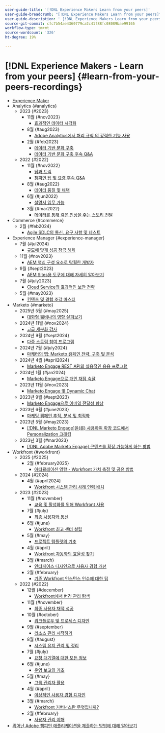 ```yaml
---
user-guide-title: '[!DNL Experience Makers Learn from your peers]'
user-guide-breadcrumb: "[!DNL Experience Makers Learn from your peers]"
user-guide-description: ' [!DNL Experience Makers Learn from your peers]의 녹음/녹화 컬렉션'
source-git-commit: cfc7b54ae4360779ca2c41f88fc08089bae99165
workflow-type: tm+mt
source-wordcount: '326'
ht-degree: 19%

---
```



# [!DNL Experience Makers - Learn from your peers] {#learn-from-your-peers-recordings}

+ [Experience Maker](overview.md)
+ Analytics {#analytics}
   + 2023 {#2023}
      + 11월 {#nov2023}
         + [효과적인 데이터 시각화](analytics/nov2023/impactful-data-visualizations.md)
      + 8월 {#aug2023}
         + [Adobe Analytics에서 처리 규칙 의 강력한 기능 사용](analytics/aug2023/processing-rules.md)
      + 2월 {#feb2023}
         + [데이터 기반 문화 구축](analytics/feb2023/data-driven-culture.md)
         + [데이터 기반 문화 구축 후속 Q&amp;A](analytics/feb2023/data-driven-culture-q-and-a.md)
   + 2022 {#2022}
      + 11월 {#nov2022}
         + [팁과 트릭](analytics/nov2022/tips-and-tricks.md)
         + [챔피언 팁 및 요령 후속 Q&amp;A](analytics/nov2022/tips-and-tricks-q-and-a.md)
      + 8월 {#aug2022}
         + [데이터 품질 및 채택](analytics/aug2022/data-quality.md)
      + 6월 {#jun2022}
         + [설명서 임무 가능](analytics/june2022/mission-possible.md)
      + 3월 {#mar2022}
         + [데이터를 통해 깊은 인상을 주는 스토리 전달](analytics/mar2022/stories-with-data.md)
+ Commerce {#commerce}
   + 2월 {#feb2024}
      + [Agile SDLC의 통신, 요구 사항 및 테스트](commerce/2024/agile-sdlc.md)
+ Experience Manager {#experience-manager}
   + 7월 {#jul2024}
      + [규모에 맞게 성공 잠금 해제](experience-manager/july2024/global-digital-presence.md)
   + 11월 {#nov2023}
      + [AEM 핵심 구성 요소로 탁월한 개발자](experience-manager/nov2023/core-components.md)
   + 9월 {#sept2023}
      + [AEM Sites용 도구에 대해 자세히 알아보기](experience-manager/sept2023/aem-sites-tools.md)
   + 7월 {#july2023}
      + [Cloud Service의 효과적인 보안 전략](experience-manager/july2023/effective-security-strategies-in-cloud-service.md)
   + 5월 {#may2023}
      + [컨텐츠 및 경험 조각 마스터](experience-manager/may2023/mastering-content-and-experience-fragments.md)
+ Marketo {#marketo}
   + 2025년 5월 {#may2025}
      + [대화형 웨비나의 영향 살펴보기](marketo/may2025/interactive-webinars.md)
   + 2024년 11월 {#nov2024}
      + [고급 세분화 감사](marketo/nov2024/advanced-segmentation.md)
   + 2024년 9월 {#sept2024}
      + [다중 스트림 참여 프로그램](marketo/sept2024/multi-stream-engagement-programs.md)
   + 2024년 7월 {#july2024}
      + [마케터의 맵: Marketo 캠페인 전략, 구축 및 분석](marketo/july2024/marketers-map-marketo-campaigns.md)
   + 2024년 4월 {#april2024}
      + [Marketo Engage REST API의 실용적인 응용 프로그램](marketo/april2024/practical-applications-of-marketo-engage-rest-api.md)
   + 2024년 1월 {#jan2024}
      + [Marketo Engage으로 개인 채점 숙달](marketo/jan2024/person-scoring-mastery.md)
   + 2023년 11월 {#nov2023}
      + [Marketo Engage 및 Dynamic Chat](marketo/nov2023/dynamic-chat.md)
   + 2023년 9월 {#sept2023}
      + [Marketo Engage으로 이메일 전달성 향상](marketo/sept2023/email-deliverability.md)
   + 2023년 6월 {#june2023}
      + [마케팅 캠페인 추적, 분석 및 최적화](marketo/june2023/marketing-campaigns.md)
   + 2023년 5월 {#may2023}
      + [ [!DNL Marketo Engage]을(를) 사용하여 확장 코드에서 Personalization 크래킹](marketo/may2023/personalization-at-scale.md)
   + 2023년 3월 {#mar2023}
      + [ [!DNL Adobe Marketo Engage] 콘텐츠를 확장 가능하게 하는 방법](marketo/mar2023/templates-tokens-teamwork.md)
+ Workfront {#workfront}
   + 2025 {#2025}
      + 2월 {#february2025}
         + [아티큘레이션 영향 - Workfront 가치 측정 및 공유 방법](workfront/2025/how-to-measure-and-share-workfront-value.md)
   + 2024 {#2024}
      + 4월 {#april2024}
         + [Workfront 시스템 관리 사례 인력 배치](workfront/2024/04/staffing-your-workfront-system-admin-practice.md)
   + 2023 {#2023}
      + 11월 {#november}
         + [교육 및 활성화를 위해 Workfront 사용](workfront/2023/11/using-workfront-for-training-and-enablement.md)
      + 7월 {#july}
         + [최종 사용자와 통신](workfront/2023/07/communicating-with-end-users.md)
      + 6월 {#june}
         + [Workfront 최고 센터 설립](workfront/2023/06/establishing-a-workfront-center-of-excellence.md)
      + 5월 {#may}
         + [프로젝트 템플릿의 기초](workfront/2023/05/foundations-of-project-templates.md)
      + 4월 {#april}
         + [Workfront 자동화의 효율성 찾기](workfront/2023/04/finding-efficiencies-in-workfront-automation.md)
      + 3월 {#march}
         + [인터페이스 디자인으로 사용자 경험 개선](workfront/2023/03/improving-user-experience-with-interface-design.md)
      + 2월 {#february}
         + [기존 Workfront 인스턴스 인수에 대한 팁](workfront/2023/02/tips-for-taking-over-an-existing-workfront-instance.md)
   + 2022 {#2022}
      + 12월 {#december}
         + [Workfront에서 변경 관리 탐색](workfront/2022/12/navigating-change-management.md)
      + 11월 {#november}
         + [최종 사용자 채택 성공](workfront/2022/11/successful-end-user-adoption.md)
      + 10월 {#october}
         + [워크플로우 및 프로세스 디자인](workfront/2022/10/workflow-and-process-design.md)
      + 9월 {#september}
         + [리소스 관리 시작하기](workfront/2022/09/getting-started-with-resource-management.md)
      + 8월 {#august}
         + [시스템 유지 관리 및 정리](workfront/2022/08/system-maintenance-and-cleanup.md)
      + 7월 {#july}
         + [요청 대기열에 대한 모든 정보](workfront/2022/07/all-about-request-queues.md)
      + 6월 {#june}
         + [운영 보고의 기초](workfront/2022/06/foundations-of-operational-reporting.md)
      + 5월 {#may}
         + [그룹 관리자 활용](workfront/2022/05/leveraging-the-group-admin.md)
      + 4월 {#april}
         + [이상적인 사용자 경험 디자인](workfront/2022/04/designing-an-ideal-user-experience.md)
      + 3월 {#march}
         + [Workfront 거버넌스란 무엇입니까?](workfront/2022/03/what-is-workfront-governance.md)
      + 2월 {#february}
         + [사용자 관리 이해](workfront/2022/02/understanding-user-management.md)
+ [뛰어난 Adobe 챔피언 애플리케이션을 제출하는 방법에 대해 알아보기](./adobe-champion-application.md)
